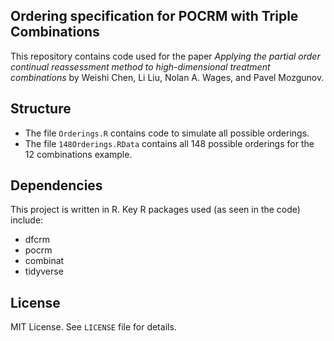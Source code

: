 ## Ordering specification for POCRM with Triple Combinations
This repository contains code used for the paper _Applying the partial order continual reassessment method to high-dimensional treatment combinations_ by Weishi Chen, Li Liu, Nolan A. Wages, and Pavel Mozgunov.

## Structure
- The file `Orderings.R` contains code to simulate all possible orderings.
- The file `148Orderings.RData` contains all 148 possible orderings for the 12 combinations example.

## Dependencies
This project is written in R. Key R packages used (as seen in the code) include:
- dfcrm
- pocrm
- combinat
- tidyverse

##  License
MIT License. See `LICENSE` file for details.
